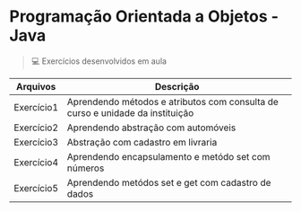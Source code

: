 # Programação Orientada a Objetos - Java
> 💻 Exercícios desenvolvidos em aula 

| Arquivos   | Descrição                                                                     |   
|------------|-------------------------------------------------------------------------------|
| Exercício1 | Aprendendo métodos e atributos com consulta de curso e unidade da instituição |   
| Exercício2 | Aprendendo abstração com automóveis                                           |   
| Exercício3 | Abstração com cadastro em livraria                                            |
| Exercício4 | Aprendendo encapsulamento e metódo set com números                            |  
| Exercício5 | Aprendendo metódos set e get com cadastro de dados                            |  




